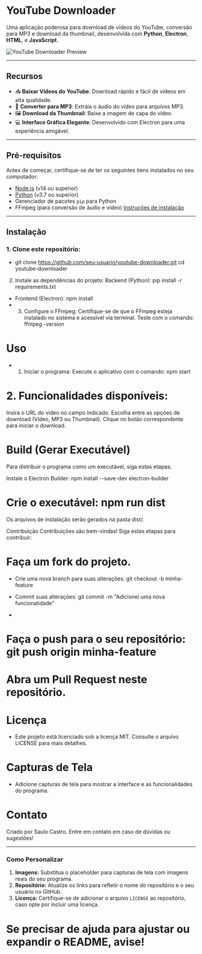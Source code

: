 # YouTube Downloader

Uma aplicação poderosa para download de vídeos do YouTube, conversão para MP3 e download da thumbnail, desenvolvida com **Python**, **Electron**, **HTML**, e **JavaScript**.

![YouTube Downloader Preview](https://via.placeholder.com/800x400) <!-- Adicione um link para uma captura de tela do seu programa -->

---

## **Recursos**

- 📥 **Baixar Vídeos do YouTube**: Download rápido e fácil de vídeos em alta qualidade.
- 🎵 **Converter para MP3**: Extraia o áudio do vídeo para arquivos MP3.
- 🖼️ **Download da Thumbnail**: Baixe a imagem de capa do vídeo.
- 💻 **Interface Gráfica Elegante**: Desenvolvido com Electron para uma experiência amigável.

---

## **Pré-requisitos**

Antes de começar, certifique-se de ter os seguintes itens instalados no seu computador:

- [Node.js](https://nodejs.org) (v14 ou superior)
- [Python](https://www.python.org/downloads/) (v3.7 ou superior)
- Gerenciador de pacotes `pip` para Python
- FFmpeg (para conversão de áudio e vídeo) [Instruções de instalação](https://ffmpeg.org/download.html)

---

## **Instalação**

### 1. Clone este repositório:


- git clone https://github.com/seu-usuario/youtube-downloader.git
cd youtube-downloader

2. Instale as dependências do projeto:
Backend (Python): pip install -r requirements.txt

- Frontend (Electron): npm install
- 3. Configure o FFmpeg:
Certifique-se de que o FFmpeg esteja instalado no sistema e acessível via terminal. Teste com o comando: ffmpeg -version

# Uso

- 1. Iniciar o programa:
Execute o aplicativo com o comando: npm start

# 2. Funcionalidades disponíveis:

Insira o URL do vídeo no campo indicado.
Escolha entre as opções de download (Vídeo, MP3 ou Thumbnail).
Clique no botão correspondente para iniciar o download.

# Build (Gerar Executável)
Para distribuir o programa como um executável, siga estas etapas:

Instale o Electron Builder: npm install --save-dev electron-builder

# Crie o executável: npm run dist
Os arquivos de instalação serão gerados na pasta dist/.

Contribuição
Contribuições são bem-vindas! Siga estas etapas para contribuir:

# Faça um fork do projeto.

- Crie uma nova branch para suas alterações: git checkout -b minha-feature

- Commit suas alterações: git commit -m "Adicionei uma nova funcionalidade"
- 
# Faça o push para o seu repositório: git push origin minha-feature

#  Abra um Pull Request neste repositório.

# Licença
- Este projeto está licenciado sob a licença MIT. Consulte o arquivo LICENSE para mais detalhes.

# Capturas de Tela

- Adicione capturas de tela para mostrar a interface e as funcionalidades do programa.

# Contato
Criado por Saulo Castro. 
Entre em contato em caso de dúvidas ou sugestões!

---

### **Como Personalizar**

1. **Imagens:** Substitua o placeholder para capturas de tela com imagens reais do seu programa.
2. **Repositório:** Atualize os links para refletir o nome do repositório e o seu usuário no GitHub.
3. **Licença:** Certifique-se de adicionar o arquivo `LICENSE` ao repositório, caso opte por incluir uma licença.

# Se precisar de ajuda para ajustar ou expandir o README, avise!

